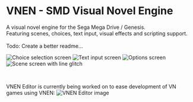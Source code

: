 # VNEN - SMD Visual Novel Engine

A visual novel engine for the Sega Mega Drive / Genesis.<br>
Featuring scenes, choices, text input, visual effects and scripting support.<br>
<br>
Todo: Create a better readme...<br>

![Choice selection screen](https://github.com/SweMonkey/SMD-VNEngine/tree/main/doc/git_images/choice.png?raw=true)
![Text input screen](https://github.com/SweMonkey/SMD-VNEngine/tree/main/doc/git_images/input.png?raw=true)
![Options screen](https://github.com/SweMonkey/SMD-VNEngine/tree/main/doc/git_images/options.png?raw=true)
![Scene screen with line glitch](https://github.com/SweMonkey/SMD-VNEngine/tree/main/doc/git_images/scene.png?raw=true)

<br>

VNEN Editor is currently being worked on to ease development of VN games using VNEN:
![VNEN Editor image](https://github.com/SweMonkey/SMD-VNEngine/tree/main/doc/git_images/vned.jpg?raw=true)
